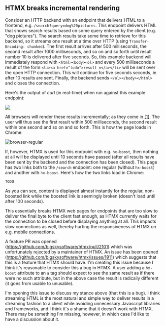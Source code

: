 ## HTMX breaks incremental rendering

Consider an HTTP backend with an endpoint that delivers HTML to a frontend, e.g. `/search?query=dog%20pictures`. This endpoint delivers HTML that shows search results based on some query entered by the client (e.g. "dog pictures"). The search results take some time to retrieve for this backend, so it streams one result at a time over HTTP (using `Transfer-Encoding: chunked`). The first result arrives after 500 milliseconds, the second result after 1000 milliseconds, and so on and so forth until result number 10 is delivered after five seconds. So, this example backend will immediately respond with `<html><body><ol>` and every 500 milliseconds a result of the form `<li><a href="todo">result n</a></li>` will be sent over the open HTTP connection. This will continue for five seconds seconds, ie. after 10 results are sent. Finally, the backend sends `</ol></body></html>` and closes the connection.

Here's the output of *curl* (in real-time) when run against this example endpoint: 

<img src="/Users/rune/curl.gif">

All browsers will render these results incrementally; as they come in [[1]](https://en.wikipedia.org/wiki/Incremental_rendering). The user will thus see the first result within 500 milliseconds, the second result within one second and so on and so forth. This is how the page loads in Chrome:

![browser-regular](/Users/rune/browser-regular.gif)

If, however, HTMX is used for this endpoint with e.g. `hx-boost`, then nothing at all will be displayed until 10 seconds have passed (after all results have been sent by the backend and the connection has been closed). This page has two links both to the `/search` endpoint: one regular (without `hx-boost`) and another with `hx-boost`. Here's how the two links load in Chrome:

```
TODO
```

As you can see, content is displayed almost instantly for the regular, non-boosted link while the boosted link is seemingly broken (doesn't load until after 100 seconds).

This essentially breaks HTMX web pages for endpoints that are too slow to deliver the final byte to the client fast enough, as HTMX currently waits for the connection to be closed before displaying anything at all. This impacts slow connections as well, thereby hurting the responsiveness of HTMX on e.g. mobile connections.

A feature PR was opened (https://github.com/bigskysoftware/htmx/pull/2101) which was unfortunately rejected by a maintainer of HTMX. An issue has been opened (https://github.com/bigskysoftware/htmx/issues/1911) which suggests that this is a feature that HTMX should have. I'm creating this issue because I think it's reasonable to consider this a bug in HTMX. A user adding a `hx-boost` attribute to an `a` tag should expect to see the same result as if there were no such attribute, but in the above case the result is radically different (it goes from usable to unusable).

I'm opening this issue to discuss my stance above (that this is a bug). I think streaming HTML is the most natural and simple way to deliver results in a streaming fashion to a client while avoiding unnecessary Javascript libraries and frameworks, and I think it's a shame that it doesn't work with HTMX. There may be something I'm missing, however, in which case I'd like to have a discussion about it.